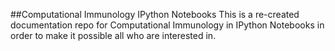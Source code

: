 ##Computational Immunology IPython Notebooks
This is a re-created documentation repo for Computational Immunology in IPython Notebooks in order to make it possible all who are interested in.

